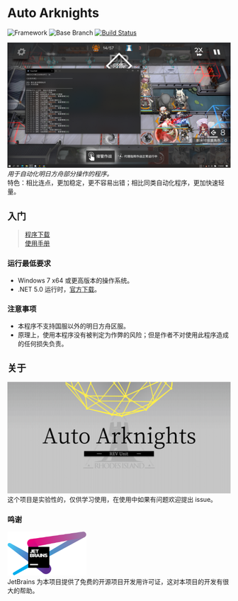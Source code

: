 # Auto Arknights

![Framework](https://img.shields.io/badge/.NET%205.0---?logo=C%20Sharp)
![Base Branch](https://img.shields.io/badge/Base%20Branch-dev--2.0.0-blue?logo=git)
[![Build Status](https://rev-unit.visualstudio.com/Auto-Arknights/_apis/build/status/CCRcmcpe.Auto-Arknights?branchName=dev-2.0.0)](https://rev-unit.visualstudio.com/Auto-Arknights/_build/latest?definitionId=1&branchName=dev-2.0.0)

![刷关演示](Docs/Resources/RunSample.png)
*用于自动化明日方舟部分操作的程序。*  
特色：相比连点，更加稳定，更不容易出错；相比同类自动化程序，更加快速轻量。

## 入门

> [程序下载](https://github.com/CCRcmcpe/Auto-Arknights/releases)  
> [使用手册](Docs/zh-cn/使用手册.md)

### 运行最低要求

* Windows 7 x64 或更高版本的操作系统。
* .NET 5.0 运行时，[官方下载](https://dotnet.microsoft.com/download/dotnet/current/runtime)。

### 注意事项

* 本程序不支持国服以外的明日方舟区服。
* 原理上，使用本程序没有被判定为作弊的风险；但是作者不对使用此程序造成的任何损失负责。

## 关于

![Logo](Docs/Resources/Logo.png)
这个项目是实验性的，仅供学习使用，在使用中如果有问题欢迎提出 issue。  

### 鸣谢

<a href="https://www.jetbrains.com/"><img src="Docs/Resources/Jetbrains.svg" alt="JetBrains" height="100"/></a>  
JetBrains 为本项目提供了免费的开源项目开发用许可证，这对本项目的开发有很大的帮助。
